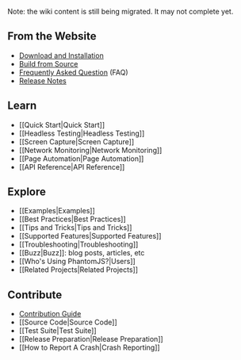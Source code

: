 Note: the wiki content is still being migrated. It may not complete yet.

## From the Website

* [Download and Installation](http://phantomjs.org/download.html)
* [Build from Source](http://phantomjs.org/build.html)
* [Frequently Asked Question](http://phantomjs.org/faq.html) (FAQ)
* [Release Notes](http://phantomjs.org/releases.html)

## Learn

* [[Quick Start|Quick Start]]
* [[Headless Testing|Headless Testing]]
* [[Screen Capture|Screen Capture]]
* [[Network Monitoring|Network Monitoring]]
* [[Page Automation|Page Automation]]
* [[API Reference|API Reference]]

## Explore

* [[Examples|Examples]]
* [[Best Practices|Best Practices]]
* [[Tips and Tricks|Tips and Tricks]]
* [[Supported Features|Supported Features]]
* [[Troubleshooting|Troubleshooting]]
* [[Buzz|Buzz]]: blog posts, articles, etc
* [[Who's Using PhantomJS?|Users]]
* [[Related Projects|Related Projects]]

## Contribute

* [Contribution Guide](https://github.com/ariya/phantomjs/blob/master/CONTRIBUTING.md)
* [[Source Code|Source Code]]
* [[Test Suite|Test Suite]]
* [[Release Preparation|Release Preparation]]
* [[How to Report A Crash|Crash Reporting]]